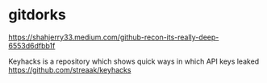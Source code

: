 # gitdorks
https://shahjerry33.medium.com/github-recon-its-really-deep-6553d6dfbb1f

Keyhacks is a repository which shows quick ways in which API keys leaked 
https://github.com/streaak/keyhacks
